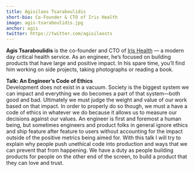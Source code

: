 ```yaml
---
title: Agisilaos Tsaraboulidis
short-bio: Co-Founder & CTO of Iris Health
image: agis-tsaraboulidis.jpg
anchor: agis
twitter: https://twitter.com/agisilaosts
---
```


**Agis Tsaraboulidis** is the co-founder and CTO of <a href="http://getiris.co/" target="_blank">Iris Health</a> — a modern day critical health service. As an engineer, he’s focused on building products that have large and positive impact. In his spare time, you’ll find him working on side projects, taking photographs or reading a book.


**Talk: An Engineer’s Code of Ethics**  
Development does not exist in a vacuum. Society is the biggest system we can impact and everything we do becomes a part of that system—both good and bad. Ultimately we must judge the weight and value of our work based on that impact. In order to properly do so though, we must a  have a code of ethics in whatever we do because it allows us to measure our decisions against our values. An engineer is first and foremost a human being, but sometimes engineers and product folks in general ignore ethics and ship feature after feature to users without accounting for the impact outside of the positive metrics being aimed for. With this talk I will try to explain why people push unethical code into production and ways that we can prevent that from happening. We have a duty as people building products for people on the other end of the screen, to build a product that they can love and trust.
